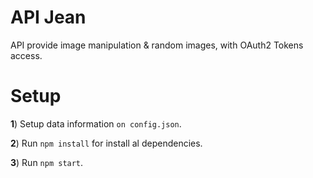# API Jean

API provide image manipulation &amp; random images, with OAuth2 Tokens access.

# Setup

**1**) Setup data information `on config.json`.

**2**) Run `npm install` for install al dependencies.

**3**) Run `npm start`.
